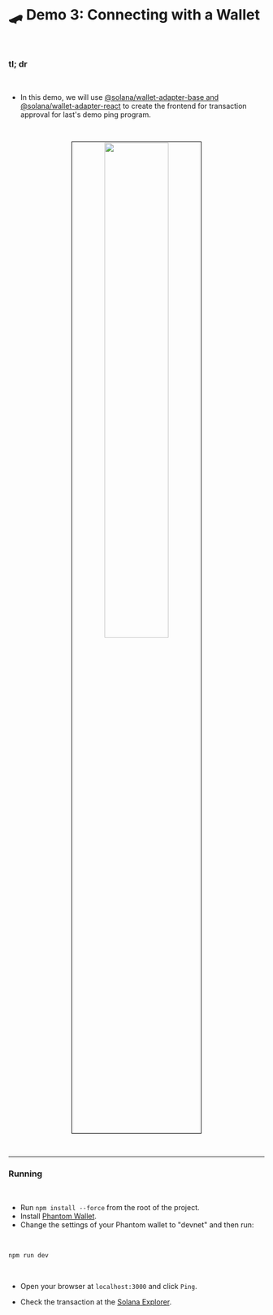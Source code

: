 # 🛹 Demo 3: Connecting with a Wallet


<br>

### tl; dr

<br>

* In this demo, we will use [@solana/wallet-adapter-base and @solana/wallet-adapter-react](https://github.com/anza-xyz/wallet-adapter) to create the frontend for transaction approval for last's demo ping program.

<br>

<p align="center">
<img src="https://github.com/urani-labs/solana-dev-onboarding-rs/assets/162904807/19131c4e-ab5a-44d3-8da7-6175325d71f6" width="50%" align="center" style="padding:1px;border:1px solid black;"/>
</p>

<br>

---

### Running

<br>

* Run `npm install --force` from the root of the project.
* Install [Phantom Wallet](https://phantom.app/).
* Change the settings of your Phantom wallet to "devnet" and then run:

<br>

```
npm run dev
```

<br>

* Open your browser at `localhost:3000` and click `Ping`.

* Check the transaction at the [Solana Explorer](https://explorer.solana.com/?cluster=devnet).
